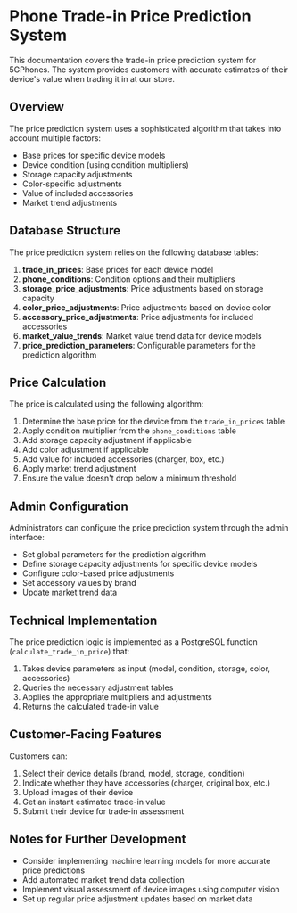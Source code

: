 # Phone Trade-in Price Prediction System

This documentation covers the trade-in price prediction system for 5GPhones. The system provides customers with accurate estimates of their device's value when trading it in at our store.

## Overview

The price prediction system uses a sophisticated algorithm that takes into account multiple factors:

- Base prices for specific device models
- Device condition (using condition multipliers)
- Storage capacity adjustments
- Color-specific adjustments
- Value of included accessories
- Market trend adjustments

## Database Structure

The price prediction system relies on the following database tables:

1. **trade_in_prices**: Base prices for each device model
2. **phone_conditions**: Condition options and their multipliers
3. **storage_price_adjustments**: Price adjustments based on storage capacity
4. **color_price_adjustments**: Price adjustments based on device color
5. **accessory_price_adjustments**: Price adjustments for included accessories
6. **market_value_trends**: Market value trend data for device models
7. **price_prediction_parameters**: Configurable parameters for the prediction algorithm

## Price Calculation

The price is calculated using the following algorithm:

1. Determine the base price for the device from the `trade_in_prices` table
2. Apply condition multiplier from the `phone_conditions` table
3. Add storage capacity adjustment if applicable
4. Add color adjustment if applicable
5. Add value for included accessories (charger, box, etc.)
6. Apply market trend adjustment
7. Ensure the value doesn't drop below a minimum threshold

## Admin Configuration

Administrators can configure the price prediction system through the admin interface:

- Set global parameters for the prediction algorithm
- Define storage capacity adjustments for specific device models
- Configure color-based price adjustments
- Set accessory values by brand
- Update market trend data

## Technical Implementation

The price prediction logic is implemented as a PostgreSQL function (`calculate_trade_in_price`) that:

1. Takes device parameters as input (model, condition, storage, color, accessories)
2. Queries the necessary adjustment tables
3. Applies the appropriate multipliers and adjustments
4. Returns the calculated trade-in value

## Customer-Facing Features

Customers can:

1. Select their device details (brand, model, storage, condition)
2. Indicate whether they have accessories (charger, original box, etc.)
3. Upload images of their device
4. Get an instant estimated trade-in value
5. Submit their device for trade-in assessment

## Notes for Further Development

- Consider implementing machine learning models for more accurate price predictions
- Add automated market trend data collection
- Implement visual assessment of device images using computer vision
- Set up regular price adjustment updates based on market data
